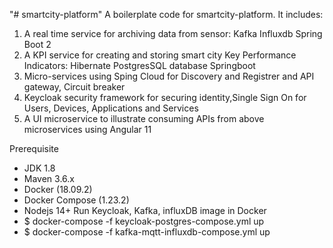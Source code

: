 "# smartcity-platform" 
A boilerplate code  for smartcity-platform. 
It includes:
 1. A real time service for archiving data from sensor:
   Kafka
   Influxdb
   Spring Boot 2
 1. A KPI service for creating and storing smart city Key Performance Indicators:
   Hibernate
   PostgresSQL database
   Springboot
 1. Micro-services using Sping Cloud for Discovery and Registrer and API gateway, Circuit breaker
 1. Keycloak security framework for securing identity,Single Sign On for Users, Devices, Applications and Services  
 1. A UI microservice to illustrate consuming APIs from above microservices using Angular 11   
 
Prerequisite
- JDK 1.8 
- Maven 3.6.x
- Docker (18.09.2)
- Docker Compose (1.23.2)
- Nodejs 14+
Run Keycloak, Kafka, influxDB image in Docker
- $ docker-compose -f keycloak-postgres-compose.yml up
- $ docker-compose -f kafka-mqtt-influxdb-compose.yml up


